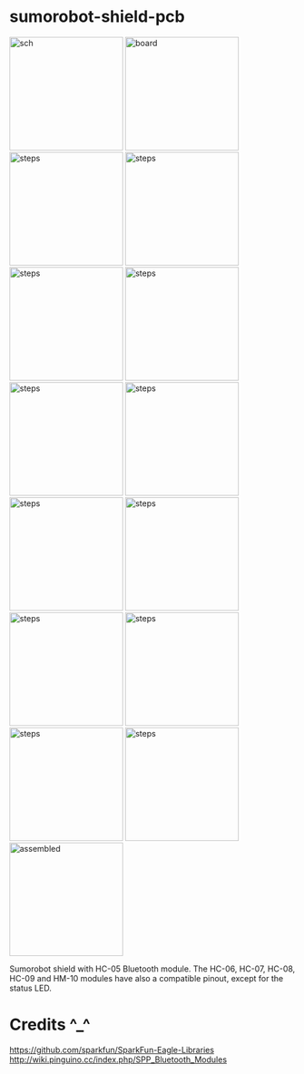 # sumorobot-shield-pcb

<img src="https://lh5.googleusercontent.com/-it9yOEXSMLM/VMl9e91q7zI/AAAAAAAAKTs/qbzwPjBJKbg/w1518-h608-no/sumoshield_sch.png" alt="sch" height="200px">
<img src="https://lh3.googleusercontent.com/-oKuqbnyXDj0/VMl9e1IVStI/AAAAAAAAKT4/xXUDUkYzals/w983-h893-no/sumoshield.png" alt="board" height="200px">
<img src="https://lh6.googleusercontent.com/-RQ8K_Rw2V4c/VMmH2YDXLDI/AAAAAAAAKUc/-u9_S3zSA7g/w625-h417-no/step0.jpg" alt="steps" height="200px">
<img src="https://lh4.googleusercontent.com/-0kDobBBfdlc/VMmH2WqVt9I/AAAAAAAAKUU/YqALaBKSL6k/w625-h417-no/step1.jpg" alt="steps" height="200px">
<img src="https://lh6.googleusercontent.com/-TiX9CGbmgwk/VMmH3b9rGDI/AAAAAAAAKVk/tEUtcc9eTKg/w625-h417-no/step2.jpg" alt="steps" height="200px">
<img src="https://lh3.googleusercontent.com/-5kbf6dCsRDM/VMmH3zPSv_I/AAAAAAAAKVc/YNPoOMc11bQ/w625-h417-no/step3.jpg" alt="steps" height="200px">
<img src="https://lh3.googleusercontent.com/-vay97DWXbLw/VMmH4YdyxYI/AAAAAAAAKVY/-TCCs1F1akI/w625-h417-no/step4.jpg" alt="steps" height="200px">
<img src="https://lh5.googleusercontent.com/-xApR66X355g/VMmH4sTzryI/AAAAAAAAKVU/QzHoyX7ssuQ/w625-h417-no/step5.jpg" alt="steps" height="200px">
<img src="https://lh3.googleusercontent.com/-PzJSb8Kd92E/VMmH45PUXAI/AAAAAAAAKVQ/qumdcowm6kA/w625-h417-no/step6.jpg" alt="steps" height="200px">
<img src="https://lh5.googleusercontent.com/-87D8z3Auars/VMmH5BsJE1I/AAAAAAAAKVM/zoUVDSmqcvw/w625-h417-no/step7.jpg" alt="steps" height="200px">
<img src="https://lh5.googleusercontent.com/-IRSkxduYGEc/VMmH5q8BNXI/AAAAAAAAKVE/vhrLLsjndQo/w625-h417-no/step8.jpg" alt="steps" height="200px">
<img src="https://lh3.googleusercontent.com/-RwPcRkVeJ8c/VMmH5_GygqI/AAAAAAAAKVI/aq6Sa00B1-U/w625-h417-no/step9.jpg" alt="steps" height="200px">
<img src="https://lh3.googleusercontent.com/-sMJ48h_SxHQ/VMmH27biVeI/AAAAAAAAKUg/dcVLnfVjhvQ/w625-h417-no/step11.jpg" alt="steps" height="200px">
<img src="https://lh3.googleusercontent.com/-DkPGM3KVdBU/VMmH3-Ea7HI/AAAAAAAAKVg/f4cjjQKdHGM/w625-h417-no/step12.jpg" alt="steps" height="200px">
<img src="https://lh5.googleusercontent.com/--Vy3vMixjls/VHEYCUP9NAI/AAAAAAAAJPA/rPhJ3K8vj64/w800-h534-no/step14.jpg" alt="assembled" height="200px">

Sumorobot shield with HC-05 Bluetooth module. The HC-06, HC-07, HC-08, HC-09 and HM-10 modules have also a compatible pinout, except for the status LED.



# Credits ^_^
https://github.com/sparkfun/SparkFun-Eagle-Libraries
http://wiki.pinguino.cc/index.php/SPP_Bluetooth_Modules
